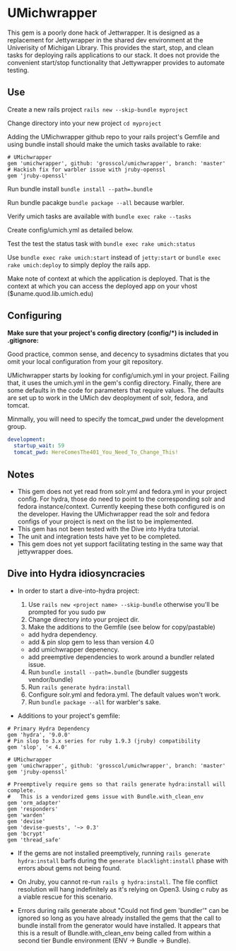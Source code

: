 # UMichwrapper

This gem is a poorly done hack of Jettwrapper.  It is designed as a replacement for Jettywrapper in the shared dev environment at the Univerisity of Michigan Library.  This provides the start, stop, and clean tasks for deploying rails applications to our stack.  It does not provide the convenient start/stop functionality that Jettywrapper provides to automate testing.


## Use

Create a new rails project `rails new --skip-bundle myproject`

Change directory into your new project `cd myproject`

Adding the UMichwrapper github repo to your rails project's Gemfile and using bundle install should make the umich tasks available to rake:
```
# UMichwrapper
gem 'umichwrapper', github: 'grosscol/umichwrapper', branch: 'master'
# Hackish fix for warbler issue with jruby-openssl
gem 'jruby-openssl'
``` 
Run bundle install `bundle install --path=.bundle`

Run bundle pacakge `bundle package --all` because warbler.

Verify umich tasks are available with `bundle exec rake --tasks`

Create config/umich.yml as detailed below.

Test the test the status task with `bundle exec rake umich:status`

Use `bundle exec rake umich:start` instead of `jetty:start` or `bundle exec rake umich:deploy` to simply deploy the rails app.

Make note of context at which the application is deployed.  That is the context at which you can access the deployed app on your vhost ($uname.quod.lib.umich.edu)
## Configuring

**Make sure that your project's config directory (config/*) is included in .gitignore:** 

Good practice, common sense, and decency to sysadmins dictates that you omit your local configuration from your git repository.

UMichwrapper starts by looking for config/umich.yml in your project.  Failing that, it uses the umich.yml in the gem's config directory.  Finally, there are some defaults in the code for parameters that require values.  The defaults are set up to work in the UMich dev deoployment of solr, fedora, and tomcat. 

Minmally, you will need to specify the tomcat_pwd under the development group.
```yaml
development:
  startup_wait: 59
  tomcat_pwd: HereComesThe401_You_Need_To_Change_This!
```

## Notes

 * This gem does not yet read from solr.yml and fedora.yml in your project config.  For hydra, those do need to point to the corresponding solr and fedora instance/context.  Currently keeping these both configured is on the developer.  Having the UMichwrapper read the solr and fedora configs of your project is next on the list to be implemented.
 * This gem has not been tested with the Dive into Hydra tutorial.
 * The unit and integration tests have yet to be completed. 
 * This gem does not yet support facilitating testing in the same way that jettywrapper does.

## Dive into Hydra idiosyncracies

 * In order to start a dive-into-hydra project:
   1. Use `rails new <project name> --skip-bundle` otherwise you'll be prompted for you sudo pw 
   2. Change directory into your project dir.
   3. Make the additions to the Gemfile (see below for copy/pastable)
     * add hydra dependency.
     * add & pin slop gem to less than version 4.0
     * add umichwrapper depenency.
     * add preemptive dependencies to work around a bundler related issue.
   4. Run `bundle install --path=.bundle` (bundler suggests vendor/bundle)
   5. Run `rails generate hydra:install` 
   6. Configure solr.yml and fedora.yml.  The default values won't work.
   7. Run `bundle package --all` for warbler's sake.

 * Additions to your project's gemfile:
```
# Primary Hydra Dependency
gem 'hydra', '9.0.0'
# Pin slop to 3.x series for ruby 1.9.3 (jruby) compatibility
gem 'slop', '< 4.0'

# UMichwrapper
gem 'umichwrapper', github: 'grosscol/umichwrapper', branch: 'master'
gem 'jruby-openssl'

# Preemptively require gems so that rails generate hydra:install will complete.
#   This is a vendorized gems issue with Bundle.with_clean_env
gem 'orm_adapter'
gem 'responders'
gem 'warden'
gem 'devise'
gem 'devise-guests', '~> 0.3'
gem 'bcrypt'
gem 'thread_safe'
```

 * If the gems are not installed preemptively, running `rails generate hydra:install` barfs during the `generate blacklight:install` phase with errors about gems not being found.

 * On Jruby, you cannot re-run `rails g hydra:install`.  The file conflict resolution will hang indefinitely as it's relying on Open3.  Using c ruby as a viable rescue for this scenario.

 * Errors during rails generate about "Could not find gem 'bundler'" can be ignored so long as you have already installed the gems that the call to bundle install from the generator would have installed.  It appears that this is a result of Bundle.with_clean_env being called from within a second tier Bundle environment (ENV -> Bundle -> Bundle).


